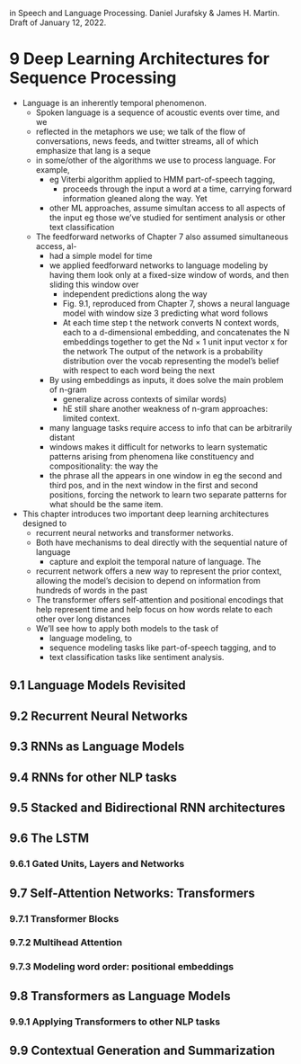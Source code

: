 in Speech and Language Processing. Daniel Jurafsky & James H. Martin.
Draft of January 12, 2022.

# 9 Deep Learning Architectures for Sequence Processing

* Language is an inherently temporal phenomenon.
  * Spoken language is a sequence of acoustic events over time, and we
  * reflected in the metaphors we use; we talk of the flow of conversations,
    news feeds, and twitter streams, all of which emphasize that lang is a seque
  * in some/other of the algorithms we use to process language. For example,
    * eg Viterbi algorithm applied to HMM part-of-speech tagging,
      * proceeds through the input a word at a time, carrying forward
        information gleaned along the way. Yet
    * other ML approaches, assume simultan access to all aspects of the input
      eg those we’ve studied for sentiment analysis or other text classification
  * The feedforward networks of Chapter 7 also assumed simultaneous access, al-
    * had a simple model for time
    * we applied feedforward networks to language modeling by having them look
      only at a fixed-size window of words, and then sliding this window over
      * independent predictions along the way
      * Fig. 9.1, reproduced from Chapter 7, shows a
        neural language model with window size 3 predicting what word follows
      * At each time step t the network converts N context words, each to a
      d-dimensional embedding, and
      concatenates the N embeddings together to get the Nd × 1 unit input vector
      x for the network
      The output of the network is a probability distribution over the vocab
      representing the model’s belief with respect to each word being the next
    * By using embeddings as inputs, it does solve the main problem of n-gram
      * generalize across contexts of similar words)
      * hE still share another weakness of n-gram approaches: limited context.
    * many language tasks require access to info that can be arbitrarily distant
    * windows makes it difficult for networks to learn systematic patterns
      arising from phenomena like constituency and compositionality: the way the
    * the phrase all the appears in one window in eg the second and third pos,
      and in the next window in the first and second positions, forcing the
      network to learn two separate patterns for what should be the same item.
* This chapter introduces two important deep learning architectures designed to
  * recurrent neural networks and transformer networks.
  * Both have mechanisms to deal directly with the sequential nature of language
    * capture and exploit the temporal nature of language.  The
  * recurrent network offers a new way to represent the prior context,
    allowing the model’s decision to depend on information from hundreds of
    words in the past
  * The transformer offers
    self-attention and positional encodings
    that help represent time and help focus on how words relate to each other
    over long distances
  * We’ll see how to apply both models to the task of
    * language modeling, to
    * sequence modeling tasks like part-of-speech tagging, and to
    * text classification tasks like sentiment analysis.

## 9.1 Language Models Revisited

## 9.2 Recurrent Neural Networks

## 9.3 RNNs as Language Models

## 9.4 RNNs for other NLP tasks

## 9.5 Stacked and Bidirectional RNN architectures

## 9.6 The LSTM

### 9.6.1 Gated Units, Layers and Networks

## 9.7 Self-Attention Networks: Transformers

### 9.7.1 Transformer Blocks

### 9.7.2 Multihead Attention

### 9.7.3 Modeling word order: positional embeddings

## 9.8 Transformers as Language Models

### 9.9.1 Applying Transformers to other NLP tasks

## 9.9 Contextual Generation and Summarization
